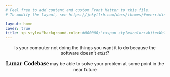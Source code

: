 ```yaml
---
# Feel free to add content and custom Front Matter to this file.
# To modify the layout, see https://jekyllrb.com/docs/themes/#overriding-theme-defaults

layout: home
cover: true
title: <p style="background-color:#000000;"><span style=color:white>Welcome to </span><span style="color:rgb(247, 226, 156);">Lunar Codebase</span></p>
---
```


<p style="text-align: center;">Is your computer not doing the things you want it to do because the software doesn't <i>exist</i>? </p>

<p style="text-align: center;"><b> <span style="font-family:EB Garamond;font-size:1.2rem">Lunar Codebase</span> </b> may be able to solve your problem at some point in the near future</p>



